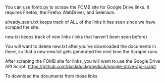 You can use fomb.py to scrape the FOMB site for Google Drive links.
It requires Firefox, the Firefox WebDriver, and Selenium. 
 
already_seen.txt keeps track of ALL of the links it has seen since we have scraped the site. 

new.txt keeps track of new links (links that haven't been seen before)
 
You will want to delete new.txt after you've downloaded the documents in there, so that a new
new.txt gets generated the next time the Scraper runs. 

After scraping the FOMB site for links, you will want to use the Google Drive API Script:
https://github.com/duckduckgrayduck/google-drive-api-script

To download the documents from those links.
